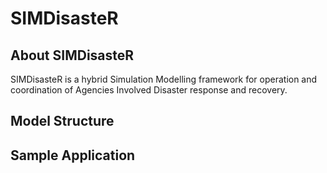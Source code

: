 # SIMDisasteR
## About SIMDisasteR
SIMDisasteR is a hybrid Simulation Modelling framework for operation and coordination of Agencies Involved Disaster response and recovery.


## Model Structure


## Sample Application
